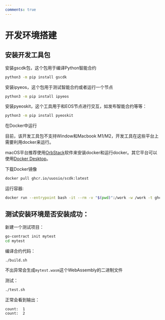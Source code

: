 ```yaml
---
comments: true
---
```


# 开发环境搭建

## 安装开发工具包

安装gscdk包，这个包用于编译Python智能合约

```bash
python3 -m pip install gscdk
```

安装ipyeos，这个包用于测试智能合约或者运行一个节点

```bash
python3 -m pip install ipyeos
```

安装pyeoskit，这个工具用于和EOS节点进行交互，如发布智能合约等等：

```bash
python3 -m pip install pyeoskit
```

在Docker中运行

目前，该开发工具包不支持Window和Macbook M1/M2，开发工具在这些平台上需要利用docker来运行。

macOS平台推荐使用[OrbStack](https://orbstack.dev/download)软件来安装docker和运行docker。其它平台可以使用[Docker Desktop](https://www.docker.com/products/docker-desktop)。


下载Docker镜像

```bash
docker pull ghcr.io/uuosio/scdk:latest
```

运行容器:

```bash
docker run --entrypoint bash -it --rm -v "$(pwd)":/work -w /work -t ghcr.io/uuosio/scdk
```

## 测试安装环境是否安装成功：

新建一个测试项目：

```bash
go-contract init mytest
cd mytest
```

编译合约代码：
```bash
./build.sh
```


不出异常会生成`mytest.wasm`这个WebAssembly的二进制文件

测试：

```bash
./test.sh
```

正常会看到输出：

```
count:  1
count:  2
```
